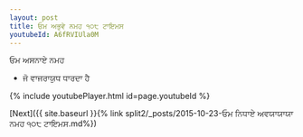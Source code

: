 ```yaml
---
layout: post
title: ਓਮ ਅਭੁਵੇ ਨਮਹ ੧੦੮ ਟਾਇਮਸ
youtubeId: A6fRVIUla0M
---
```

 
 
 ਓਮ ਅਸਨਾਏ ਨਮਹ  
 
 -  ਜੋ ਵਾਜਰਾਯੁਧ ਧਾਰਦਾ ਹੈ 
 
  
 
  
 
 
 
 
 
 


{% include youtubePlayer.html id=page.youtubeId %}
 
[Next]({{ site.baseurl }}{% link  split2/_posts/2015-10-23-ਓਮ ਨਿਧਾਏ ਅਵਯਾਯਾਯਾ ਨਮਹ ੧੦੮ ਟਾਇਮਸ.md%})
 
